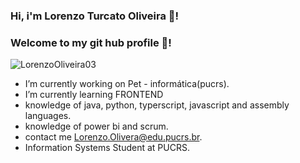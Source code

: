 
### Hi, i'm Lorenzo Turcato Oliveira 👋! 
### Welcome to my git hub profile 👋!
![LorenzoOliveira03](https://github-readme-stats.vercel.app/api?username=anuraghazra&show_icons=true&bg_color=00000000)
  - I’m currently working on Pet - informática(pucrs). 
  - I’m currently learning FRONTEND
  - knowledge of java, python, typerscript, javascript and assembly languages.
  - knowledge of power bi and scrum.
  - contact me Lorenzo.Olivera@edu.pucrs.br.
  - Information Systems Student at PUCRS.
<!--
**LorenzoOliveira03/LorenzoOliveira03** is a ✨ _special_ ✨ repository because its `README.md` (this file) appears on your GitHub profile.

Here are some ideas to get you started:

- 🔭 I’m currently working on Pet - informática(pucrs) ...
- 🌱 I’m currently learning FRONTEND ...
- 👯 I’m looking to collaborate on ...
- 🤔 I’m looking for help with ...
- 💬 Ask me about ...
- 📫 How to reach me: ...
- 😄 Pronouns: ...
- ⚡ Fun fact: ...
-->
